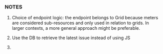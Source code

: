 ### NOTES

1. Choice of endpoint logic: the endpoint belongs to Grid because meters are considered sub-resources and only used in relation to grids. In larger contexts, a more general approach might be preferable. 

2. Use the DB to retrieve the latest issue instead of using JS

3. 
